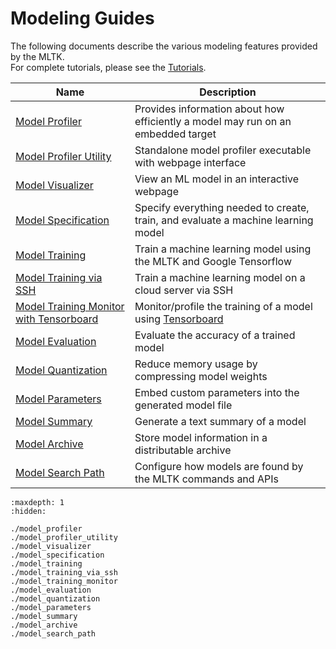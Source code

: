 # Modeling Guides

The following documents describe the various modeling features provided by the MLTK.  
For complete tutorials, please see the [Tutorials](../tutorials.md).

| Name                                                                                                                  | Description                                                                                                     |
| --------------------------------------------------------------------------------------------------------------------- | --------------------------------------------------------------------------------------------------------------- |
| [Model Profiler](https://siliconlabs.github.io/mltk/docs/guides/model_profiler.html)                                  | Provides information about how efficiently a model may run on an embedded target                                |
| [Model Profiler Utility](https://siliconlabs.github.io/mltk/docs/guides/model_profiler_utility.html)                  | Standalone model profiler executable with webpage interface                                                     |
| [Model Visualizer](https://siliconlabs.github.io/mltk/docs/guides/model_visualizer.html)                              | View an ML model in an interactive webpage                                                                      |
| [Model Specification](https://siliconlabs.github.io/mltk/docs/guides/model_specification.html)                        | Specify everything needed to create, train, and evaluate a machine learning model                               |
| [Model Training](https://siliconlabs.github.io/mltk/docs/guides/model_training.html)                                  | Train a machine learning model using the MLTK and Google Tensorflow                                             |
| [Model Training via SSH](https://siliconlabs.github.io/mltk/docs/guides/model_training_via_ssh.html)                  | Train a machine learning model on a cloud server via SSH                                                        |
| [Model Training Monitor with Tensorboard](https://siliconlabs.github.io/mltk/docs/guides/model_training_monitor.html) | Monitor/profile the training of a model using [Tensorboard](https://www.tensorflow.org/tensorboard/get_started) |
| [Model Evaluation](https://siliconlabs.github.io/mltk/docs/guides/model_evaluation.html)                              | Evaluate the accuracy of a trained model                                                                        |
| [Model Quantization](https://siliconlabs.github.io/mltk/docs/guides/model_quantization.html)                          | Reduce memory usage by compressing model weights                                                                |
| [Model Parameters](https://siliconlabs.github.io/mltk/docs/guides/model_parameters.html)                              | Embed custom parameters into the generated model file                                                           |
| [Model Summary](https://siliconlabs.github.io/mltk/docs/guides/model_summary.html)                                    | Generate a text summary of a model                                                                              |
| [Model Archive](https://siliconlabs.github.io/mltk/docs/guides/model_archive.html)                                    | Store model information in a distributable archive                                                              |
| [Model Search Path](https://siliconlabs.github.io/mltk/docs/guides/model_search_path.html)                            | Configure how models are found by the MLTK commands and APIs                                                    |



```{toctree}
:maxdepth: 1
:hidden:

./model_profiler
./model_profiler_utility
./model_visualizer
./model_specification
./model_training
./model_training_via_ssh
./model_training_monitor
./model_evaluation
./model_quantization
./model_parameters
./model_summary
./model_archive
./model_search_path
```